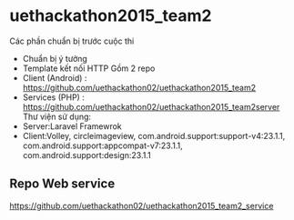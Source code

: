 # uethackathon2015_team2

Các phần chuẩn bị trước cuộc thi
  + Chuẩn bị ý tưởng
  + Template kết nối HTTP
Gồm 2 repo
  + Client (Android) : https://github.com/uethackathon02/uethackathon2015_team2
  + Services (PHP) : https://github.com/uethackathon02/uethackathon2015_team2server
Thư viện sử dụng:
  + Server:Laravel Framewrok
  + Client:Volley, circleimageview, com.android.support:support-v4:23.1.1, com.android.support:appcompat-v7:23.1.1, com.android.support:design:23.1.1


## Repo Web service
https://github.com/uethackathon02/uethackathon2015_team2_service

